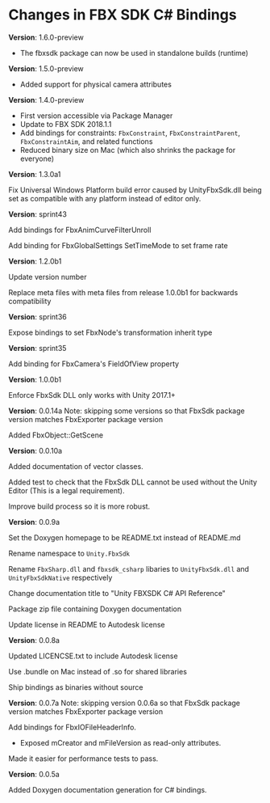 # Changes in FBX SDK C# Bindings
**Version**: 1.6.0-preview

* The fbxsdk package can now be used in standalone builds (runtime)

**Version**: 1.5.0-preview

* Added support for physical camera attributes

**Version**: 1.4.0-preview

* First version accessible via Package Manager
* Update to FBX SDK 2018.1.1
* Add bindings for constraints: `FbxConstraint`, `FbxConstraintParent`, `FbxConstraintAim`, and related functions
* Reduced binary size on Mac (which also shrinks the package for everyone)

**Version**: 1.3.0a1

Fix Universal Windows Platform build error caused by UnityFbxSdk.dll being set as compatible with any platform instead of editor only.

**Version**: sprint43

Add bindings for FbxAnimCurveFilterUnroll

Add binding for FbxGlobalSettings SetTimeMode to set frame rate

**Version**: 1.2.0b1

Update version number

Replace meta files with meta files from release 1.0.0b1 for backwards compatibility

**Version**: sprint36

Expose bindings to set FbxNode's transformation inherit type

**Version**: sprint35

Add binding for FbxCamera's FieldOfView property

**Version**: 1.0.0b1

Enforce FbxSdk DLL only works with Unity 2017.1+

**Version**: 0.0.14a
Note: skipping some versions so that FbxSdk package version matches FbxExporter package version

Added FbxObject::GetScene

**Version**: 0.0.10a

Added documentation of vector classes.

Added test to check that the FbxSdk DLL cannot be used without the Unity Editor (This is a legal requirement).

Improve build process so it is more robust.

**Version**: 0.0.9a

Set the Doxygen homepage to be README.txt instead of README.md

Rename namespace to `Unity.FbxSdk`

Rename `FbxSharp.dll` and `fbxsdk_csharp` libaries to `UnityFbxSdk.dll` and `UnityFbxSdkNative` respectively

Change documentation title to "Unity FBXSDK C# API Reference"

Package zip file containing Doxygen documentation

Update license in README to Autodesk license

**Version**: 0.0.8a

Updated LICENCSE.txt to include Autodesk license

Use .bundle on Mac instead of .so for shared libraries

Ship bindings as binaries without source

**Version**: 0.0.7a
Note: skipping version 0.0.6a so that FbxSdk package version matches FbxExporter package version

Add bindings for FbxIOFileHeaderInfo. 
  - Exposed mCreator and mFileVersion as read-only attributes.

Made it easier for performance tests to pass.

**Version**: 0.0.5a

Added Doxygen documentation generation for C# bindings.
